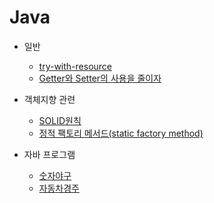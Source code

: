 # Java
- 일반
  - [try-with-resource](https://github.com/Naellu/TIL/blob/master/JAVA/try-with-resource.md)
  - [Getter와 Setter의 사용을 줄이자](https://github.com/Naellu/TIL/blob/master/JAVA/getter-setter.md)

- 객체지향 관련
  - [SOLID원칙](https://github.com/Naellu/TIL/blob/master/JAVA/OOP/SOLID.md)
  - [정적 팩토리 메서드(static factory method)](https://github.com/Naellu/TIL/blob/master/JAVA/OOP/Static-Factory-Method.md)


- 자바 프로그램
  - [숫자야구](https://github.com/Naellu/TIL/blob/master/JAVA/program/baseballgame.md)
  - [자동차경주](https://github.com/Naellu/TIL/blob/master/JAVA/program/racingcargame.md)
